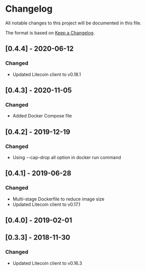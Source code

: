 # Changelog
All notable changes to this project will be documented in this file.

The format is based on [Keep a Changelog](https://keepachangelog.com/en/1.0.0/).

## [0.4.4] - 2020-06-12
### Changed
- Updated Litecoin client to v0.18.1

## [0.4.3] - 2020-11-05
### Changed
- Added Docker Compose file

## [0.4.2] - 2019-12-19
### Changed
- Using --cap-drop all option in docker run command

## [0.4.1] - 2019-06-28
### Changed
- Multi-stage Dockerfile to reduce image size
- Updated Litecoin client to v0.17.1

## [0.4.0] - 2019-02-01

## [0.3.3] - 2018-11-30
### Changed
- Updated Litecoin client to v0.16.3
